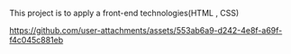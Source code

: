 This project is to apply a front-end technologies(HTML , CSS)



https://github.com/user-attachments/assets/553ab6a9-d242-4e8f-a69f-f4c045c881eb

